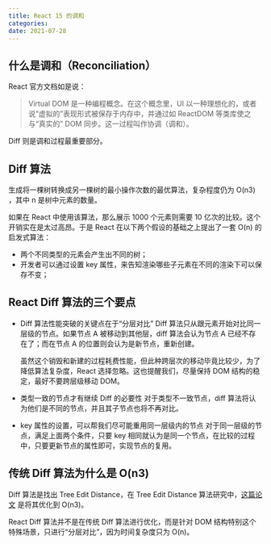 ```yaml
---
title: React 15 的调和
categories:
date: 2021-07-28
---
```


## 什么是调和（Reconciliation）

React 官方文档如是说：

> Virtual DOM 是一种编程概念。在这个概念里，UI 以一种理想化的，或者说“虚拟的”表现形式被保存于内存中，并通过如 ReactDOM 等类库使之与“真实的” DOM 同步。这一过程叫作协调（调和）。

Diff 则是调和过程最重要部分。

<!-- more -->

## Diff 算法

生成将一棵树转换成另一棵树的最小操作次数的最优算法，复杂程度仍为 O(n3) ，其中 n 是树中元素的数量。

如果在 React 中使用该算法，那么展示 1000 个元素则需要 10 亿次的比较。这个开销实在是太过高昂。于是 React 在以下两个假设的基础之上提出了一套 O(n) 的启发式算法：

- 两个不同类型的元素会产生出不同的树；
- 开发者可以通过设置 key 属性，来告知渲染哪些子元素在不同的渲染下可以保存不变；

## React Diff 算法的三个要点

- Diff 算法性能突破的关键点在于“分层对比”
  Diff 算法只从跟元素开始对比同一层级的节点。如果节点 A 被移动到其他层，diff 算法会认为节点 A 已经不存在了；而在节点 A 的位置则会认为是新节点，重新创建。

  虽然这个销毁和新建的过程耗费性能，但此种跨层次的移动毕竟比较少，为了降低算法复杂度，React 选择忽略。这也提醒我们，尽量保持 DOM 结构的稳定，最好不要跨层级移动 DOM。

- 类型一致的节点才有继续 Diff 的必要性
  对于类型不一致节点，diff 算法将认为他们是不同的节点，并且其子节点也将不再对比。

- key 属性的设置，可以帮我们尽可能重用同一层级内的节点
  对于同一层级的节点，满足上面两个条件，只要 key 相同就认为是同一个节点，在比较的过程中，只要更新节点的属性即可，实现节点的复用。

## 传统 Diff 算法为什么是 O(n3)

Diff 算法是找出 Tree Edit Distance，在 Tree Edit Distance 算法研究中，[这篇论文](https://grfia.dlsi.ua.es/ml/algorithms/references/editsurvey_bille.pdf) 是将其优化到 O(n3)。

React Diff 算法并不是在传统 Diff 算法进行优化，而是针对 DOM 结构特别这个特殊场景，只进行“分层对比”，因为时间复杂度只为 O(n)。
